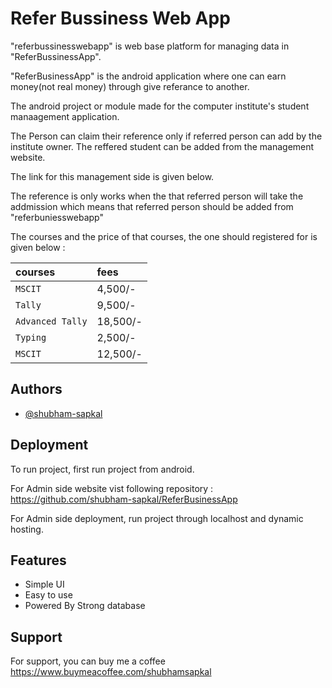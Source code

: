    
# Refer Bussiness Web App

"referbussinesswebapp" is web base platform for managing data in "ReferBussinessApp". 

"ReferBusinessApp" is the android application where one can earn money(not real money) through give referance to another. 

The android project or module made for the computer institute's student manaagement application. 

The Person can claim their reference only if referred person can add by the institute owner. The reffered student can be added from the management website.

The link for this management side is given below.

The reference is only works when the that referred person will take the addmission which means that referred person should be added from "referbuniesswebapp" 

The courses and the price of that courses, the one should registered for is given below : 


| courses           | fees             |
| :--------         |  :-------------- |
| `MSCIT`           | 4,500/-          |
| `Tally`           | 9,500/-          |
| `Advanced Tally`  | 18,500/-         |
| `Typing`          | 2,500/-          |
| `MSCIT`           | 12,500/-         |



## Authors

- [@shubham-sapkal](https://www.github.com/shubham-sapkal)

  
## Deployment

To run project, first run project from android.

For Admin side website vist following repository : https://github.com/shubham-sapkal/ReferBusinessApp 

For Admin side deployment, run project through localhost and dynamic hosting.

## Features

- Simple UI
- Easy to use
- Powered By Strong database

  
## Support

For support, you can buy me a coffee https://www.buymeacoffee.com/shubhamsapkal
